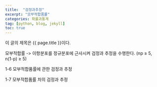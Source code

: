 ```yaml
---
title:  "검정과추정"
excerpt: "모부적합품률"
categories: 확률과통계
tag: [python, blog, jekyll]
toc: true
---
```


이 글의 제목은 {{ page.title }}이다.

모부적합률
-> 이항분포를 정규분포에 근사시켜 검정과 추정을 수행한다. (np ≥ 5, n(1-p) ≥ 5)

1-6 모부적합품률에 관한 검정과 추정

1-7 모부적합품률 차의 검정과 추정
